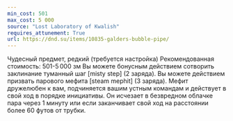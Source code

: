 ```yaml
---
min_cost: 501
max_cost: 5 000
source: "Lost Laboratory of Kwalish"
requires_attunement: True
url: https://dnd.su/items/10835-galders-bubble-pipe/
---
```


Чудесный предмет, редкий (требуется настройка)
Рекомендованная стоимость: 501-5 000 зм
Вы можете бонусным действием сотворить заклинание туманный шаг [misty step] (2 заряда).
Вы можете действием призвать парового мефита [steam mephit] (3 заряда). Мефит дружелюбен к вам, подчиняется вашим устным командам и действует в свой ход в порядке инициативы. Он исчезает в безвредном облачке пара через 1 минуту или если заканчивает свой ход на расстоянии более 60 футов от трубки.